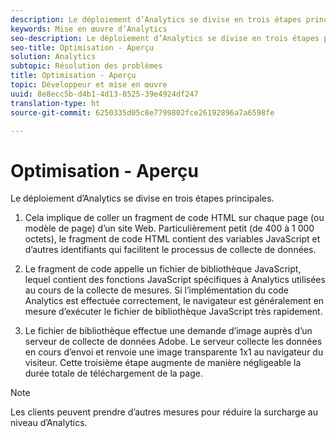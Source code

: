 ```yaml
---
description: Le déploiement d’Analytics se divise en trois étapes principales.
keywords: Mise en œuvre d’Analytics
seo-description: Le déploiement d’Analytics se divise en trois étapes principales.
seo-title: Optimisation - Aperçu
solution: Analytics
subtopic: Résolution des problèmes
title: Optimisation - Aperçu
topic: Développeur et mise en œuvre
uuid: 8e8ecc5b-d4b1-4d13-8525-39e4924df247
translation-type: ht
source-git-commit: 6250335d05c8e7799802fce26192896a7a6598fe

---
```



# Optimisation - Aperçu

Le déploiement d’Analytics se divise en trois étapes principales.

1. Cela implique de coller un fragment de code HTML sur chaque page (ou modèle de page) d’un site Web. Particulièrement petit (de 400 à 1 000 octets), le fragment de code HTML contient des variables JavaScript et d’autres identifiants qui facilitent le processus de collecte de données.
1. Le fragment de code appelle un fichier de bibliothèque JavaScript, lequel contient des fonctions JavaScript spécifiques à Analytics utilisées au cours de la collecte de mesures. Si l’implémentation du code Analytics est effectuée correctement, le navigateur est généralement en mesure d’exécuter le fichier de bibliothèque JavaScript très rapidement.

1. Le fichier de bibliothèque effectue une demande d’image auprès d’un serveur de collecte de données Adobe. Le serveur collecte les données en cours d’envoi et renvoie une image transparente 1x1 au navigateur du visiteur. Cette troisième étape augmente de manière négligeable la durée totale de téléchargement de la page.

>[!NOTE]
>
>Les clients peuvent prendre d’autres mesures pour réduire la surcharge au niveau d’Analytics.


